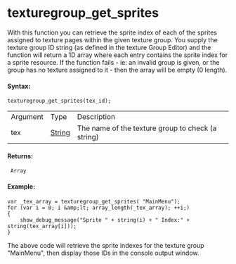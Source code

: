 # texturegroup_get_sprites

With this function you can retrieve the sprite index of each of the
sprites assigned to texture pages within the given texture group. You
supply the texture group ID string (as defined in the texture Group
Editor) and the function will return a 1D array where each entry
contains the sprite index for a sprite resource. If the function fails -
ie: an invalid group is given, or the group has no texture assigned to
it - then the array will be empty (0 length).

#### Syntax:

``` gml
texturegroup_get_sprites(tex_id);
```

|          |                                                                           |                                                   |
|----------|---------------------------------------------------------------------------|---------------------------------------------------|
| Argument | Type                                                                      | Description                                       |
| tex      |  [String](../../../../../GameMaker_Language/GML_Overview/Data_Types)  | The name of the texture group to check (a string) |

#### Returns:

``` gml
 Array
```

#### Example:

``` gml
var _tex_array = texturegroup_get_sprites( "MainMenu");
for (var i = 0; i &amp;lt; array_length(_tex_array); ++i;)
{
    show_debug_message("Sprite " + string(i) + " Index:" + string(tex_array[i]));
}
```

The above code will retrieve the sprite indexes for the texture group
"MainMenu", then display those IDs in the console output window.

